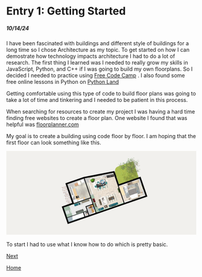 # Entry 1: Getting Started 

##### 10/14/24

I have been fascinated with buildings and different style of buildings for a long time so I chose Architecture as my topic. To get started on how I can demostrate how technology impacts architecture I had to do a lot of research. The first thing I learned was I needed to really grow my skills in JavaScript, Python, and C++ if I was going to build my own floorplans. So I decided I needed to practice using <a href="[url]([floorplanner.com](https://www.freecodecamp.org))">Free Code Camp</a> . I also found some free online lessons in Python on <a href="[url]((https://python.land/python-tutorial))">Python Land</a>

Getting comfortable using this type of code to build floor plans was going to take a lot of time and tinkering and I needed to be patient in this process. 

<p> When searching for resources to create my project I was having a hard time finding free websites to create a floor plan. One website I found that was helpful was <a href="[url](floorplanner.com)">floorplanner.com</a>  </p>

My goal is to create a building using code floor by floor. I am hoping that the first floor can look something like this.
 
<img src="floor plan example.png" alt="Floor Plan">

To start I had to use what I know how to do which is pretty basic. 



[Next](entry02.md)

[Home](../README.md)
